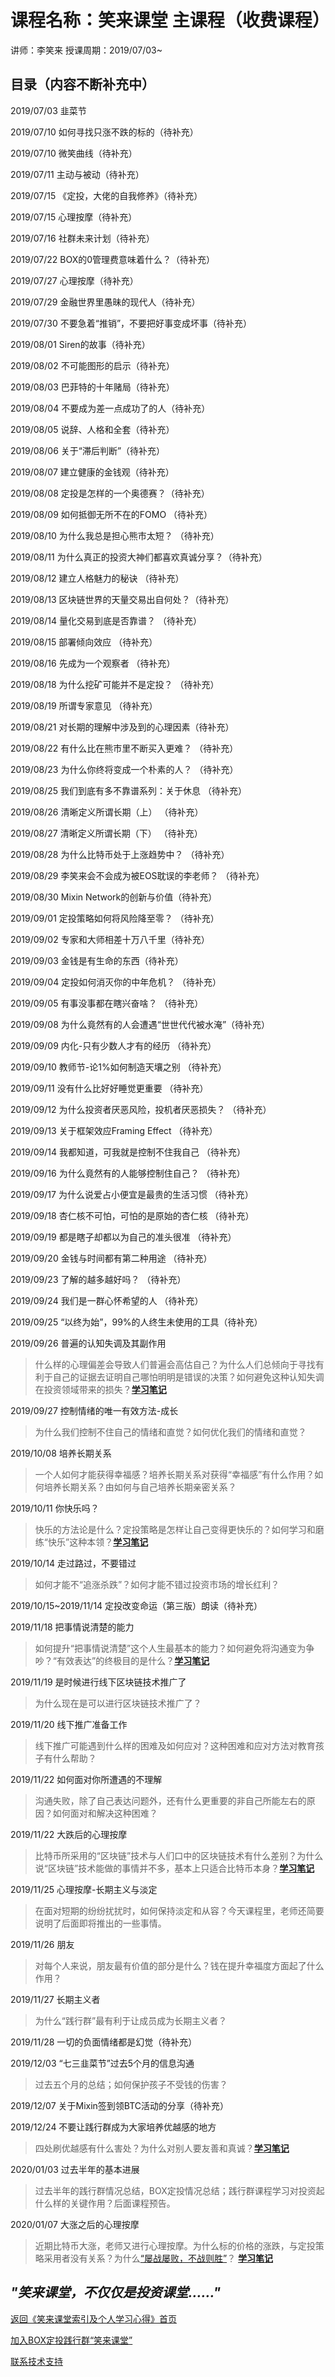 # 课程名称：笑来课堂 主课程（收费课程）

讲师：李笑来 授课周期：2019/07/03~

## 目录（内容不断补充中）

2019/07/03 韭菜节

2019/07/10 如何寻找只涨不跌的标的（待补充）

2019/07/10 微笑曲线（待补充）

2019/07/11 主动与被动（待补充）

2019/07/15 《定投，大佬的自我修养》（待补充）

2019/07/15 心理按摩（待补充）

2019/07/16 社群未来计划（待补充）

2019/07/22 BOX的0管理费意味着什么？（待补充）

2019/07/27 心理按摩（待补充）

2019/07/29 金融世界里愚昧的现代人（待补充）

2019/07/30 不要急着“推销”，不要把好事变成坏事（待补充）

2019/08/01 Siren的故事（待补充）

2019/08/02 不可能图形的启示（待补充）

2019/08/03 巴菲特的十年赌局（待补充）

2019/08/04 不要成为差一点成功了的人（待补充）

2019/08/05 说辞、人格和全套（待补充）

2019/08/06 关于“滞后判断”（待补充）

2019/08/07 建立健康的金钱观（待补充）

2019/08/08 定投是怎样的一个奥德赛？（待补充）

2019/08/09 如何抵御无所不在的FOMO （待补充）

2019/08/10 为什么我总是担心熊市太短？ （待补充）

2019/08/11 为什么真正的投资大神们都喜欢真诚分享？（待补充） 

2019/08/12 建立人格魅力的秘诀 （待补充）

2019/08/13 区块链世界的天量交易出自何处？（待补充） 

2019/08/14 量化交易到底是否靠谱？ （待补充）

2019/08/15 部署倾向效应 （待补充）

2019/08/16 先成为一个观察者 （待补充）

2019/08/18 为什么挖矿可能并不是定投？ （待补充）

2019/08/19 所谓专家意见 （待补充）

2019/08/21 对长期的理解中涉及到的心理因素（待补充） 

2019/08/22 有什么比在熊市里不断买入更难？ （待补充）

2019/08/23 为什么你终将变成一个朴素的人？ （待补充）

2019/08/25 我们到底有多不靠谱系列：关于休息 （待补充）

2019/08/26 清晰定义所谓长期（上） （待补充）

2019/08/27 清晰定义所谓长期（下） （待补充）

2019/08/28 为什么比特币处于上涨趋势中？ （待补充）

2019/08/29 李笑来会不会成为被EOS耽误的李老师？ （待补充）

2019/08/30 Mixin Network的创新与价值（待补充）

2019/09/01 定投策略如何将风险降至零？ （待补充）

2019/09/02 专家和大师相差十万八千里（待补充）

2019/09/03 金钱是有生命的东西（待补充）

2019/09/04 定投如何消灭你的中年危机？ （待补充）

2019/09/05 有事没事都在瞎兴奋啥？ （待补充）

2019/09/08 为什么竟然有的人会遭遇“世世代代被水淹”（待补充） 

2019/09/09 内化-只有少数人才有的经历 （待补充）

2019/09/10 教师节-论1%如何制造天壤之别 （待补充）

2019/09/11 没有什么比好好睡觉更重要 （待补充）

2019/09/12 为什么投资者厌恶风险，投机者厌恶损失？ （待补充）

2019/09/13 关于框架效应Framing Effect （待补充）

2019/09/14 我都知道，可我就是控制不住我自己 （待补充）

2019/09/16 为什么竟然有的人能够控制住自己？ （待补充）

2019/09/17 为什么说爱占小便宜是最贵的生活习惯 （待补充）

2019/09/18 杏仁核不可怕，可怕的是原始的杏仁核 （待补充）

2019/09/19 都是瞎子却都以为自己的准头很准 （待补充）

2019/09/20 金钱与时间都有第二种用途 （待补充）

2019/09/23 了解的越多越好吗？ （待补充）

2019/09/24 我们是一群心怀希望的人 （待补充）

2019/09/25 “以终为始”，99%的人终生未使用的工具（待补充）

2019/09/26 普遍的认知失调及其副作用

> 什么样的心理偏差会导致人们普遍会高估自己？为什么人们总倾向于寻找有利于自己的证据去证明自己哪怕明明是错误的决策？如何避免这种认知失调在投资领域带来的损失？[**学习笔记**](/xiaolai-main-course-private/20190926-private-course-imbalance.md)

2019/09/27 控制情绪的唯一有效方法-成长

> 为什么我们控制不住自己的情绪和直觉？如何优化我们的情绪和直觉？

2019/10/08 培养长期关系

> 一个人如何才能获得幸福感？培养长期关系对获得“幸福感”有什么作用？如何培养长期关系？由如何与自己培养长期亲密关系？

2019/10/11 你快乐吗？

> 快乐的方法论是什么？定投策略是怎样让自己变得更快乐的？如何学习和磨练“快乐”这种本领？[**学习笔记**](/xiaolai-main-course-private/20191011-private-course-are-you-happy.md)

2019/10/14 走过路过，不要错过

> 如何才能不“追涨杀跌”？如何才能不错过投资市场的增长红利？

2019/10/15~2019/11/14 定投改变命运（第三版）朗读（待补充）

2019/11/18 把事情说清楚的能力

> 如何提升“把事情说清楚”这个人生最基本的能力？如何避免将沟通变为争吵？“有效表达”的终极目的是什么？[**学习笔记**](/xiaolai-main-course-private/20191118-private-course-explain-clearly.md)

2019/11/19 是时候进行线下区块链技术推广了

> 为什么现在是可以进行区块链技术推广了？

2019/11/20 线下推广准备工作

> 线下推广可能遇到什么样的困难及如何应对？这种困难和应对方法对教育孩子有什么帮助？

2019/11/22 如何面对你所遭遇的不理解

> 沟通失败，除了自己表达问题外，还有什么更重要的非自己所能左右的原因？如何面对和解决这种困难？

2019/11/22 大跌后的心理按摩

> 比特币所采用的“区块链”技术与人们口中的区块链技术有什么差别？为什么说“区块链”技术能做的事情并不多，基本上只适合比特币本身？[**学习笔记**](/xiaolai-main-course-private/20191122-private-course-take-it-easy.md)

2019/11/25 心理按摩-长期主义与淡定

> 在面对短期的纷纷扰扰时，如何保持淡定和从容？今天课程里，老师还简要说明了后面即将推出的一些事情。

2019/11/26 朋友

> 对每个人来说，朋友最有价值的部分是什么？钱在提升幸福度方面起了什么作用？

2019/11/27 长期主义者

> 为什么“践行群”最有利于让成员成为长期主义者？

2019/11/28 一切的负面情绪都是幻觉（待补充）

2019/12/03 “七三韭菜节”过去5个月的信息沟通

> 过去五个月的总结；如何保护孩子不受钱的伤害？

2019/12/07 关于Mixin签到领BTC活动的分享（待补充）

2019/12/24 不要让践行群成为大家培养优越感的地方

> 四处刷优越感有什么害处？为什么对别人要友善和真诚？[**学习笔记**](xiaolai-main-course-private/20191224-private-course-superiority.md)

2020/01/03 过去半年的基本进展

> 过去半年的践行群情况总结，BOX定投情况总结；践行群课程学习对投资起什么样的关键作用？后面课程预告。

2020/01/07 大涨之后的心理按摩

> 近期比特币大涨，老师又进行心理按摩。为什么标的价格的涨跌，与定投策略采用者没有关系？为什么[“屡战屡败，不战则胜”](https://onregularinvesting.com/#/cn/?id=_31-屡战屡败不战则胜)？ [**学习笔记**](xiaolai-main-course-private/20200107-private-course-psychological-construction.md)


## ***"笑来课堂，不仅仅是投资课堂……"***

[返回《笑来课堂索引及个人学习心得》首页](/README.md)

[加入BOX定投践行群“笑来课堂”](/xiaolai-class.md)

[联系技术支持](/contact-info.md)
